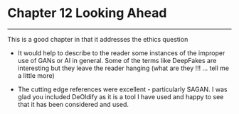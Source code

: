 
# Chapter 12 Looking Ahead
---
  This is a good chapter in that it addresses the ethics question

  * It would help to describe to the reader some instances of the improper use of GANs or AI in general. Some of the terms like DeepFakes are interesting but they leave the reader hanging (what are they !!! ... tell me a little more)

  * The cutting edge references were excellent - particularly SAGAN. I was glad you included DeOldify as it is a tool I have used and happy to see that it has been considered and used.

   
